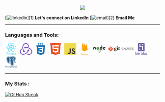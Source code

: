 <div id="header" align="center">
<img src="https://img.icons8.com/doodle/150/000000/hello--v1.png"/>
</div>

[![linkedin](https://img.icons8.com/clouds/60/000000/linkedin.png)][1] **Let's connect on LinkedIn**
[![email](https://img.icons8.com/clouds/60/000000/new-post.png)][2] **Email Me**

---
### Languages and Tools:
<div>
  <img src="https://github.com/devicons/devicon/blob/master/icons/react/react-original-wordmark.svg" title="React" alt="React" width="40" height="40"/>&nbsp;
  <img src="https://github.com/devicons/devicon/blob/master/icons/redux/redux-original.svg" title="Redux" alt="Redux " width="40" height="40"/>&nbsp;
  <img src="https://github.com/devicons/devicon/blob/master/icons/css3/css3-plain-wordmark.svg"  title="CSS3" alt="CSS" width="40" height="40"/>&nbsp;
  <img src="https://github.com/devicons/devicon/blob/master/icons/html5/html5-original.svg" title="HTML5" alt="HTML" width="40" height="40"/>&nbsp;
  <img src="https://github.com/devicons/devicon/blob/master/icons/javascript/javascript-original.svg" title="JavaScript" alt="JavaScript" width="40" height="40"/>&nbsp;
  <img src="https://github.com/devicons/devicon/blob/master/icons/firebase/firebase-plain-wordmark.svg" title="Firebase" alt="Firebase" width="40" height="40"/>&nbsp;
  <img src="https://github.com/devicons/devicon/blob/master/icons/nodejs/nodejs-original-wordmark.svg" title="NodeJS" alt="NodeJS" width="40" height="40"/>&nbsp;
  <img src="https://github.com/devicons/devicon/blob/master/icons/git/git-original-wordmark.svg" title="Git" **alt="Git" width="40" height="40"/>
<img src="https://github.com/devicons/devicon/blob/master/icons/express/express-original-wordmark.svg" title="Express" **alt="Express" width="40" height="40"/>
<img src="https://github.com/devicons/devicon/blob/master/icons/heroku/heroku-plain-wordmark.svg" title="heroku" **alt="heroku" width="40" height="40"/>
<img src="https://github.com/devicons/devicon/blob/master/icons/postgresql/postgresql-plain-wordmark.svg" title="postgresql" **alt="postgresql" width="40" height="40"/>
</div>

---
### My Stats : 
[![GitHub Streak](http://github-readme-streak-stats.herokuapp.com?user=ymei0072&theme=onedark_duo&background=DCEEC8)](https://git.io/streak-stats)
